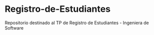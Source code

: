 # Registro-de-Estudiantes
Repositorio destinado al TP de Registro de Estudiantes - Ingeniera de Software
